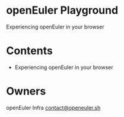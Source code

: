 # openEuler Playground
Experiencing openEuler in your browser

# Contents
  - Experiencing openEuler in your browser

# Owners
openEuler Infra <contact@openeuler.sh>
